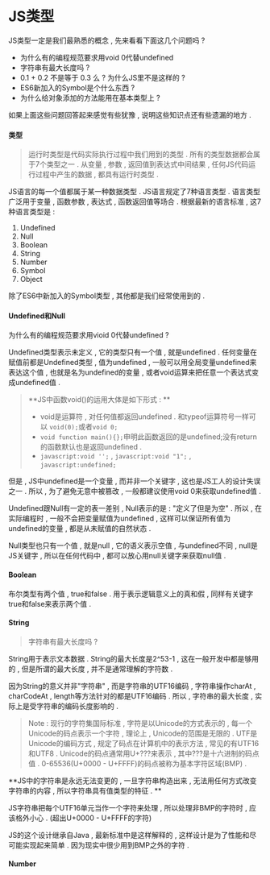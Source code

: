 # JS类型

JS类型一定是我们最熟悉的概念 , 先来看看下面这几个问题吗 ?

* 为什么有的编程规范要求用void 0代替undefined
* 字符串有最大长度吗 ? 
* 0.1 + 0.2 不是等于 0.3 么 ? 为什么JS里不是这样的 ?
* ES6新加入的Symbol是个什么东西 ? 
* 为什么给对象添加的方法能用在基本类型上 ? 

如果上面这些问题回答起来感觉有些犹豫 , 说明这些知识点还有些遗漏的地方 .

#### 类型

> 运行时类型是代码实际执行过程中我们用到的类型 . 所有的类型数据都会属于7个类型之一 . 从变量 , 参数 , 返回值到表达式中间结果 , 任何JS代码运行过程中产生的数据 , 都具有运行时类型 .

JS语言的每一个值都属于某一种数据类型 . JS语言规定了7种语言类型 . 语言类型广泛用于变量 , 函数参数 , 表达式 , 函数返回值等场合 . 根据最新的语言标准 , 这7种语言类型是 :

1. Undefined
2. Null
3. Boolean
4. String
5. Number
6. Symbol
7. Object

除了ES6中新加入的Symbol类型 , 其他都是我们经常使用到的 .

#### Undefined和Null

为什么有的编程规范要求用vioid 0代替undefined ?

Undefined类型表示未定义 , 它的类型只有一个值 , 就是undefined . 任何变量在赋值前都是Undefined类型 , 值为undefined , 一般可以用全局变量undefined来表达这个值 , 也就是名为undefined的变量 , 或者void运算来把任意一个表达式变成undefined值 .

> **JS中函数void\(\)的运用大体是如下形式 : **
>
> * void是运算符 , 对任何值都返回undefined . 和typeof运算符号一样可以 `void(0);`或者`void 0;`
> * `void function main(){};`申明此函数返回的是undefined;没有return的函数默认也是返回undefined . 
> * `javascript:void '';` , `javascript:void "1";` , `javascript:undefined;`

但是 , JS中undefined是一个变量 , 而并非一个关键字 , 这也是JS工人的设计失误之一 . 所以 , 为了避免无意中被篡改 , 一般都建议使用void 0来获取undefined值 .

Undefined跟Null有一定的表一差别 , Null表示的是 : "定义了但是为空" . 所以 , 在实际编程时 , 一般不会把变量赋值为undefined , 这样可以保证所有值为undefined的变量 , 都是从未赋值的自然状态 .

Null类型也只有一个值 , 就是null , 它的语义表示空值 , 与undefined不同 , null是JS关键字 , 所以在任何代码中 , 都可以放心用null关键字来获取null值 .

#### Boolean

布尔类型有两个值 , true和false . 用于表示逻辑意义上的真和假 , 同样有关键字true和false来表示两个值 .

#### String

> 字符串有最大长度吗 ?

String用于表示文本数据 . String的最大长度是2^53-1 , 这在一般开发中都是够用的 , 但是所谓的最大长度 , 并不是通常理解的字符数 .

因为String的意义并非"字符串" , 而是字符串的UTF16编码 , 字符串操作charAt , charCodeAt , length等方法针对的都是UTF16编码 . 所以 , 字符串的最大长度 , 实际上是受字符串的编码长度影响的 .

> Note : 现行的字符集国际标准 , 字符是以Unicode的方式表示的 , 每一个Unicode的码点表示一个字符 , 理论上 , Unicode的范围是无限的 . UTF是Unicode的编码方式 , 规定了码点在计算机中的表示方法 , 常见的有UTF16和UTF8 . Unicode的码点通常用U+???来表示 , 其中???是十六进制的码点值 . 0-65536\(U+0000 - U+FFFF\)的码点被称为基本字符区域\(BMP\) .

**JS中的字符串是永远无法变更的 , 一旦字符串构造出来 , 无法用任何方式改变字符串的内容 , 所以字符串具有值类型的特征 . **

JS字符串把每个UTF16单元当作一个字符来处理 , 所以处理非BMP的字符时 , 应该格外小心 . \(超出U+0000 - U+FFFF的字符\)

JS的这个设计继承自Java , 最新标准中是这样解释的 , 这样设计是为了性能和尽可能实现起来简单 . 因为现实中很少用到BMP之外的字符 . 

#### Number



